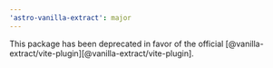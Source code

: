 ```yaml
---
'astro-vanilla-extract': major
---
```


This package has been deprecated in favor of the official [@vanilla-extract/vite-plugin][@vanilla-extract/vite-plugin].
